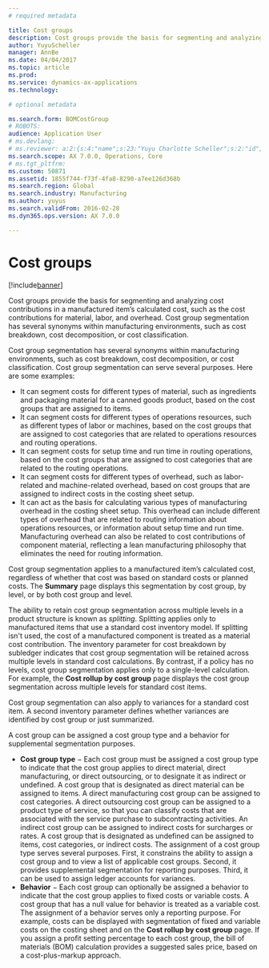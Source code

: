 ```yaml
---
# required metadata

title: Cost groups
description: Cost groups provide the basis for segmenting and analyzing cost contributions in a manufactured item’s calculated cost, such as the cost contributions for material, labor, and overhead. Cost group segmentation has several synonyms within manufacturing environments, such as cost breakdown, cost decomposition, or cost classification. 
author: YuyuScheller
manager: AnnBe
ms.date: 04/04/2017
ms.topic: article
ms.prod: 
ms.service: dynamics-ax-applications
ms.technology: 

# optional metadata

ms.search.form: BOMCostGroup
# ROBOTS: 
audience: Application User
# ms.devlang: 
# ms.reviewer: a:2:{s:4:"name";s:23:"Yuyu Charlotte Scheller";s:2:"id";s:0:"";}
ms.search.scope: AX 7.0.0, Operations, Core
# ms.tgt_pltfrm: 
ms.custom: 50871
ms.assetid: 1855f744-f73f-4fa8-8290-a7ee126d368b
ms.search.region: Global
ms.search.industry: Manufacturing
ms.author: yuyus
ms.search.validFrom: 2016-02-28
ms.dyn365.ops.version: AX 7.0.0

---
```


# Cost groups

[!include[banner](../includes/banner.md)]


Cost groups provide the basis for segmenting and analyzing cost contributions in a manufactured item’s calculated cost, such as the cost contributions for material, labor, and overhead. Cost group segmentation has several synonyms within manufacturing environments, such as cost breakdown, cost decomposition, or cost classification. 

Cost group segmentation has several synonyms within manufacturing environments, such as cost breakdown, cost decomposition, or cost classification. Cost group segmentation can serve several purposes. Here are some examples:

-   It can segment costs for different types of material, such as ingredients and packaging material for a canned goods product, based on the cost groups that are assigned to items.
-   It can segment costs for different types of operations resources, such as different types of labor or machines, based on the cost groups that are assigned to cost categories that are related to operations resources and routing operations.
-   It can segment costs for setup time and run time in routing operations, based on the cost groups that are assigned to cost categories that are related to the routing operations.
-   It can segment costs for different types of overhead, such as labor-related and machine-related overhead, based on cost groups that are assigned to indirect costs in the costing sheet setup.
-   It can act as the basis for calculating various types of manufacturing overhead in the costing sheet setup. This overhead can include different types of overhead that are related to routing information about operations resources, or information about setup time and run time. Manufacturing overhead can also be related to cost contributions of component material, reflecting a lean manufacturing philosophy that eliminates the need for routing information.

Cost group segmentation applies to a manufactured item’s calculated cost, regardless of whether that cost was based on standard costs or planned costs. The **Summary** page displays this segmentation by cost group, by level, or by both cost group and level. 

The ability to retain cost group segmentation across multiple levels in a product structure is known as *splitting*. Splitting applies only to manufactured items that use a standard cost inventory model. If splitting isn't used, the cost of a manufactured component is treated as a material cost contribution. The inventory parameter for cost breakdown by subledger indicates that cost group segmentation will be retained across multiple levels in standard cost calculations. By contrast, if a policy has no levels, cost group segmentation applies only to a single-level calculation. For example, the **Cost rollup by cost group** page displays the cost group segmentation across multiple levels for standard cost items. 

Cost group segmentation can also apply to variances for a standard cost item. A second inventory parameter defines whether variances are identified by cost group or just summarized. 

A cost group can be assigned a cost group type and a behavior for supplemental segmentation purposes.

-   **Cost group type** − Each cost group must be assigned a cost group type to indicate that the cost group applies to direct material, direct manufacturing, or direct outsourcing, or to designate it as indirect or undefined. A cost group that is designated as direct material can be assigned to items. A direct manufacturing cost group can be assigned to cost categories. A direct outsourcing cost group can be assigned to a product type of service, so that you can classify costs that are associated with the service purchase to subcontracting activities. An indirect cost group can be assigned to indirect costs for surcharges or rates. A cost group that is designated as undefined can be assigned to items, cost categories, or indirect costs. The assignment of a cost group type serves several purposes. First, it constrains the ability to assign a cost group and to view a list of applicable cost groups. Second, it provides supplemental segmentation for reporting purposes. Third, it can be used to assign ledger accounts for variances.
-   **Behavior** − Each cost group can optionally be assigned a behavior to indicate that the cost group applies to fixed costs or variable costs. A cost group that has a null value for behavior is treated as a variable cost. The assignment of a behavior serves only a reporting purpose. For example, costs can be displayed with segmentation of fixed and variable costs on the costing sheet and on the **Cost rollup by cost group** page. If you assign a profit setting percentage to each cost group, the bill of materials (BOM) calculation provides a suggested sales price, based on a cost-plus-markup approach.




